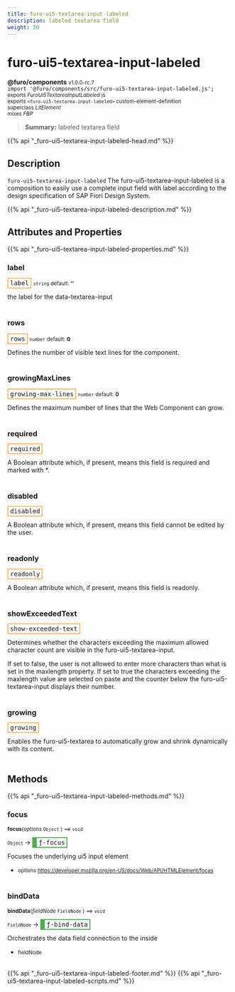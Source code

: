 ```yaml
---
title: furo-ui5-textarea-input-labeled
description: labeled textarea field
weight: 50
---
```


# furo-ui5-textarea-input-labeled
**@furo/components** <small>v1.0.0-rc.7</small>
<br>`import '@furo/components/src/furo-ui5-textarea-input-labeled.js';`<small>
<br>exports *FuroUi5TextareaInputLabeled* js
<br>exports `<furo-ui5-textarea-input-labeled>` custom-element-definition
<br>superclass *LitElement*
<br> mixes *FBP*</small>

> **Summary:** labeled textarea field

{{% api "_furo-ui5-textarea-input-labeled-head.md" %}}

## Description

`furo-ui5-textarea-input-labeled`
The furo-ui5-textarea-input-labeled is a composition to easily use a complete input field with label according
to the design specification of SAP Fiori Design System.

{{% api "_furo-ui5-textarea-input-labeled-description.md" %}}


## Attributes and Properties
{{% api "_furo-ui5-textarea-input-labeled-properties.md" %}}






### **label**

<span  style="border-width:2px; border-style: solid;border-color:  rgb(255, 182, 91);font-family:monospace; padding:2px 4px;">label</span>
<small>`string` default: **&#39;&#39;**</small>

the label for the data-textarea-input
<br><br>

### **rows**

<span  style="border-width:2px; border-style: solid;border-color:  rgb(255, 182, 91);font-family:monospace; padding:2px 4px;">rows</span>
<small>`number` default: **0**</small>

Defines the number of visible text lines for the component.
<br><br>

### **growingMaxLines**

<span  style="border-width:2px; border-style: solid;border-color:  rgb(255, 182, 91);font-family:monospace; padding:2px 4px;">growing-max-lines</span>
<small>`number` default: **0**</small>

Defines the maximum number of lines that the Web Component can grow.
<br><br>

### **required**

<span  style="border-width:2px; border-style: solid;border-color:  rgb(255, 182, 91);font-family:monospace; padding:2px 4px;">required</span>
</small>

A Boolean attribute which, if present, means this field is required and marked with *.
<br><br>

### **disabled**

<span  style="border-width:2px; border-style: solid;border-color:  rgb(255, 182, 91);font-family:monospace; padding:2px 4px;">disabled</span>
</small>

A Boolean attribute which, if present, means this field cannot be edited by the user.
<br><br>

### **readonly**

<span  style="border-width:2px; border-style: solid;border-color:  rgb(255, 182, 91);font-family:monospace; padding:2px 4px;">readonly</span>
</small>

A Boolean attribute which, if present, means this field is readonly.
<br><br>

### **showExceededText**

<span  style="border-width:2px; border-style: solid;border-color:  rgb(255, 182, 91);font-family:monospace; padding:2px 4px;">show-exceeded-text</span>
</small>

Determines whether the characters exceeding the maximum allowed character count are visible in the furo-ui5-textarea-input.

If set to false, the user is not allowed to enter more characters than what is set in the maxlength property.
If set to true the characters exceeding the maxlength value are selected on paste and the counter below
the furo-ui5-textarea-input displays their number.
<br><br>

### **growing**

<span  style="border-width:2px; border-style: solid;border-color:  rgb(255, 182, 91);font-family:monospace; padding:2px 4px;">growing</span>
</small>

Enables the furo-ui5-textarea to automatically grow and shrink dynamically with its content.
<br><br>

## Methods
{{% api "_furo-ui5-textarea-input-labeled-methods.md" %}}


### **focus**
<small>**focus**(*options* `Object` ) ⟹ `void`</small>

<small>`Object` </small> →
<span  style="border-width:2px 2px 2px 10px; border-style: solid;border-color:  rgb(76, 175, 80);font-family:monospace; padding:2px 4px;">ƒ-focus</span>

Focuses the underlying ui5 input element

- <small>options https://developer.mozilla.org/en-US/docs/Web/API/HTMLElement/focus</small>
<br><br>


### **bindData**
<small>**bindData**(*fieldNode* `FieldNode` ) ⟹ `void`</small>

<small>`FieldNode` </small> →
<span  style="border-width:2px 2px 2px 10px; border-style: solid;border-color:  rgb(76, 175, 80);font-family:monospace; padding:2px 4px;">ƒ-bind-data</span>

Orchestrates the data field connection to the inside

- <small>fieldNode </small>
<br><br>












{{% api "_furo-ui5-textarea-input-labeled-footer.md" %}}
{{% api "_furo-ui5-textarea-input-labeled-scripts.md" %}}
